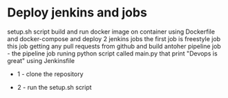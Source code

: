 # Deploy jenkins and jobs 
setup.sh script build and run docker image on container using Dockerfile and docker-compose and deploy 2 jenkins jobs
the first job is freestyle job this job getting any pull requests from github and build antoher pipeline job - 
the pipeline job runing python script called main.py that print "Devops is great" using Jenkinsfile


* 1 - clone the repository 


* 2 - run the setup.sh script

